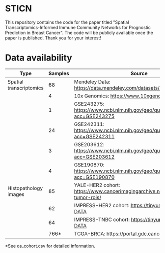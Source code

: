 # STICN
This repository contains the code for the paper titled "Spatial Transcriptomics-Informed Immune Community Networks for Prognostic Prediction in Breast Cancer".   The code will be publicly available once the paper is published.  Thank you for your interest!

# Data availability
|Type                     |Samples      |Source                                                                            |
|-------------------------|-------------|----------------------------------------------------------------------------------|
|Spatial transcriptomics  |68           |Mendeley Data: https://data.mendeley.com/datasets/29ntw7sh4r/5                    |
|                         |4            |10x Genomics: https://www.10xgenomics.com/                                        |
|                         |1            |GSE243275: https://www.ncbi.nlm.nih.gov/geo/query/acc.cgi?acc=GSE243275           |
|                         |24           |GSE242311: https://www.ncbi.nlm.nih.gov/geo/query/acc.cgi?acc=GSE242311           |                        
|                         |3            |GSE203612: https://www.ncbi.nlm.nih.gov/geo/query/acc.cgi?acc=GSE203612           |
|                         |4            |GSE190870: https://www.ncbi.nlm.nih.gov/geo/query/acc.cgi?acc=GSE190870           |
|Histopathology images    |85           |YALE-HER2 cohort: https://www.cancerimagingarchive.net/collection/her2-tumor-rois/|
|                         |62           |IMPRESS-HER2 cohort: https://tinyurl.com/IMPRESS-DATA                             |
|                         |64           |IMPRESS-TNBC cohort: https://tinyurl.com/IMPRESS-DATA                             |
|                         |766*         |TCGA-BRCA: https://portal.gdc.cancer.gov/                                         |
*See os_cohort.csv for detailed information.
